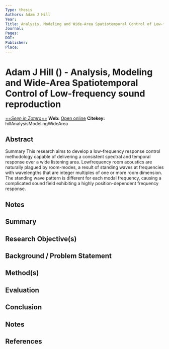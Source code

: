 ```yaml
---
Type: thesis
Authors: Adam J Hill
Year: 
Title: Analysis, Modeling and Wide-Area Spatiotemporal Control of Low-frequency sound reproduction
Journal: 
Pages: 
DOI: 
Publisher: 
Place: 
---
```


# Adam J Hill () - Analysis, Modeling and Wide-Area Spatiotemporal Control of Low-frequency sound reproduction
[==*Seen in Zotero*==](zotero://select/items/@hillAnalysisModelingWideArea)
**Web:** [Open online]()
**Citekey:** hillAnalysisModelingWideArea


## Abstract
Summary This research aims to develop a low-frequency response control methodology capable of delivering a consistent spectral and temporal response over a wide listening area. Lowfrequency room acoustics are naturally plagued by room-modes, a result of standing waves at frequencies with wavelengths that are integer multiples of one or more room dimension. The standing wave pattern is different for each modal frequency, causing a complicated sound field exhibiting a highly position-dependent frequency response.

## Notes


## Summary

  
## Research Objective(s)


## Background / Problem Statement


## Method(s)


## Evaluation


## Conclusion


## Notes


## References

